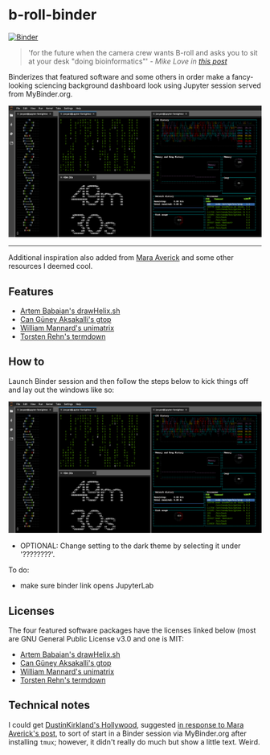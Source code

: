 # b-roll-binder

[![Binder](https://mybinder.org/badge_logo.svg)](https://mybinder.org/v2/gh/fomightez/b-roll-binder/master?urlpath=lab)

>'for the future when the camera crew wants B-roll and asks you to sit at your desk "doing bioinformatics"'  - *Mike Love in [this post](https://twitter.com/mikelove/status/1011270925868781568)*

Binderizes that featured software and some others in order make a fancy-looking sciencing background dashboard look using Jupyter session served from MyBinder.org.

![b-roll_layout_look](imgs/sciencing_JupyterLab.png)

-----

Additional inspiration also added from [Mara Averick](https://twitter.com/dataandme/status/1119027392838799361) and some other resources I deemed cool.

## Features
- [Artem Babaian's drawHelix.sh](https://github.com/bioSyntax/bioSyntax/blob/master/dev/scripts/drawHelix.sh)
- [Can Güney Aksakalli's gtop](https://github.com/aksakalli/gtop)
- [William Mannard's unimatrix](https://github.com/will8211/unimatrix)
- [Torsten Rehn's termdown](https://github.com/trehn/termdown)

## How to

Launch Binder session and then follow the steps below to kick things off and lay out the windows like so:

![b-roll_layout_look](imgs/sciencing_JupyterLab.png)

- OPTIONAL: Change setting to the dark theme by selecting it under '????????'.

To do:
- make sure binder link opens JupyterLab

## Licenses

The four featured software packages have the licenses linked below (most are GNU General Public License v3.0 and one is MIT:

- [Artem Babaian's drawHelix.sh](https://github.com/bioSyntax/bioSyntax/blob/master/LICENSE.md)
- [Can Güney Aksakalli's gtop](https://github.com/aksakalli/gtop/blob/master/LICENSE)
- [William Mannard's unimatrix](https://github.com/will8211/unimatrix/blob/master/LICENSE)
- [Torsten Rehn's termdown](https://github.com/trehn/termdown/blob/master/LICENSE)


## Technical notes

I could get [DustinKirkland's Hollywood](https://github.com/dustinkirkland/hollywood), suggested [in response to Mara Averick's post](https://twitter.com/yeedle/status/1119101335238926338), to sort of start in a Binder session via MyBinder.org after installing `tmux`; however, it didn't really do much but show a little text. Weird.
